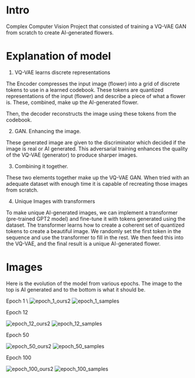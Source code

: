 # Intro 
Complex Computer Vision Project that consisted of training a VQ-VAE GAN from scratch to create AI-generated flowers.


# Explanation of model

1. VQ-VAE learns discrete representations

The Encoder compresses the input image (flower) into a grid of discrete tokens to use in a learned codebook.
These tokens are quantized representations of the input (flower) and describe a piece of what a flower is. These, combined, make up the AI-generated flower. 

Then, the decoder reconstructs the image using these tokens from the codebook.

2. GAN. Enhancing the image.

These generated image are given to the discriminator which decided if the image is real or AI generated.
This adversarial training enhances the quality of the VQ-VAE (generator) to produce sharper images.

3. Combining it together.

These two elements together make up the VQ-VAE GAN. When tried with an adequate dataset with enough time it is capable of recreating those images from scratch. 

4. Unique Images with transformers 

To make unique AI-generated images, we can implement a transformer (pre-trained GPT2 model) and fine-tune it with tokens generated using the dataset. The transformer learns how to create a coherent set of quantized tokens to create a beautiful image. 
We randomly set the first token in the sequence and use the transformer to fill in the rest. We then feed this into the VQ-VAE, and the final result is a unique AI-generated flower. 




# Images
Here is the evolution of the model from various epochs. The image to the top is AI generated and to the bottom is what it should be.

Epoch 1
\\
![epoch_1_ours2](https://github.com/user-attachments/assets/1b311e1d-ee8a-4dc6-8e98-c40a36055f9d)
![epoch_1_samples](https://github.com/user-attachments/assets/789505a7-993e-4996-8c67-f658af144527)


Epoch 12

![epoch_12_ours2](https://github.com/user-attachments/assets/9c07ca4f-206e-4767-a31e-1d82a1bc86a6)
![epoch_12_samples](https://github.com/user-attachments/assets/0516752a-cd88-434e-868a-7dced5f69b54)


Epoch 50

![epoch_50_ours2](https://github.com/user-attachments/assets/c122c8dd-0181-48aa-a85b-d18314344a5d)
![epoch_50_samples](https://github.com/user-attachments/assets/e1c5f972-8dd7-4604-b68f-3db594a5012b)


Epoch 100

![epoch_100_ours2](https://github.com/user-attachments/assets/866074b2-c43a-4cb2-8e81-1499fc650808)
![epoch_100_samples](https://github.com/user-attachments/assets/80e778c9-aa7a-43a8-b392-4c420cff5f06)




